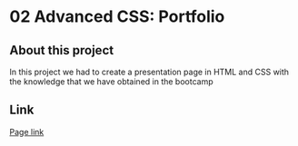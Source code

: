 # 02 Advanced CSS: Portfolio

## About this project 

In this project we had to create a presentation page in HTML and CSS with the knowledge that we have obtained in the bootcamp

## Link

[Page link](https://davidtrujillor.github.io/Lernantino/)